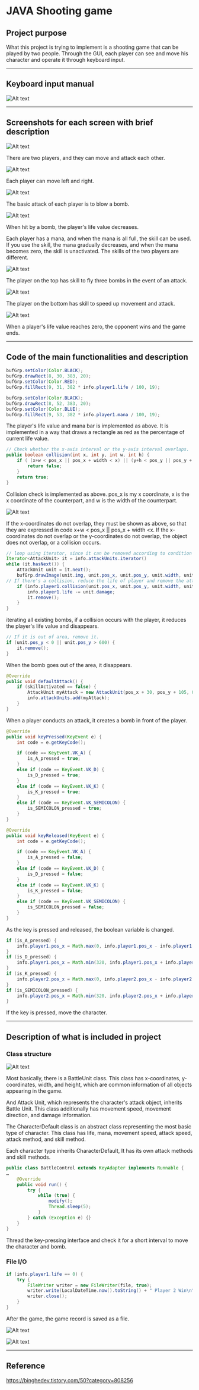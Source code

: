# JAVA Shooting game

## Project purpose

What this project is trying to implement is a shooting game that can be played by two people. Through the GUI, each player can see and move his character and operate it through keyboard input.

***

## Keyboard input manual

![Alt text](p1.png)

***

## Screenshots for each screen with brief description

![Alt text](p2.png)

There are two players, and they can move and attack each other.

![Alt text](p3.png)

Each player can move left and right.

![Alt text](p4.png)

The basic attack of each player is to blow a bomb.

![Alt text](p5.png)

When hit by a bomb, the player's life value decreases.

Each player has a mana, and when the mana is all full, the skill can be used.
If you use the skill, the mana gradually decreases, and when the mana becomes zero, the skill is unactivated. The skills of the two players are different.

![Alt text](p6.png)

The player on the top has skill to fly three bombs in the event of an attack.

![Alt text](p7.png)

The player on the bottom has skill to speed up movement and attack.

![Alt text](p8.png)

When a player's life value reaches zero, the opponent wins and the game ends.

***

## Code of the main functionalities and description

```java
bufGrp.setColor(Color.BLACK);
bufGrp.drawRect(8, 30, 383, 20);
bufGrp.setColor(Color.RED);
bufGrp.fillRect(9, 31, 382 * info.player1.life / 100, 19);

bufGrp.setColor(Color.BLACK);
bufGrp.drawRect(8, 52, 383, 20);
bufGrp.setColor(Color.BLUE);
bufGrp.fillRect(9, 53, 382 * info.player1.mana / 100, 19);
```

The player's life value and mana bar is implemented as above.
It is implemented in a way that draws a rectangle as red as the percentage of current life value.

```java
// Check whether the x-axis interval or the y-axis interval overlaps.
public boolean collision(int x, int y, int w, int h) {
	if ( (x+w < pos_x || pos_x + width < x) || (y+h < pos_y || pos_y + height < y) ) {
		return false;
	}
	return true;
}
```

Collision check is implemented as above.
pos_x is my x coordinate, x is the x coordinate of the counterpart, and w is the width of the counterpart.

![Alt text](p9.png)

If the x-coordinates do not overlap, they must be shown as above, so that they are expressed in code x+w < pos_x || pos_x + width <x.
If the x-coordinates do not overlap or the y-coordinates do not overlap, the object does not overlap, or a collision occurs.

```java
// loop using iterator, since it can be removed according to condition
Iterator<AttackUnit> it = info.attackUnits.iterator()
while (it.hasNext()) {
	AttackUnit unit = it.next();
	bufGrp.drawImage(unit.img, unit.pos_x, unit.pos_y, unit.width, unit.height, this)
// If there's a collision, reduce the life of player and remove the attacking unit.
	if (info.player1.collision(unit.pos_x, unit.pos_y, unit.width, unit.height)) {
		info.player1.life -= unit.damage;
		it.remove();
    }
}
```

iterating all existing bombs, if a collision occurs with the player, it reduces the player's life value and disappears.

```java
// If it is out of area, remove it.
if (unit.pos_y < 0 || unit.pos_y > 600) {
	it.remove();
}
```

When the bomb goes out of the area, it disappears.

```java
@Override
public void defaultAttack() {
	if (skillActivated == false) {
		AttackUnit myAttack = new AttackUnit(pos_x + 30, pos_y + 105, 0, 1, 1);
		info.attackUnits.add(myAttack);
	}
}
```

When a player conducts an attack, it creates a bomb in front of the player.

```java
@Override
public void keyPressed(KeyEvent e) {
	int code = e.getKeyCode();

	if (code == KeyEvent.VK_A) {
		is_A_pressed = true;
	}
	else if (code == KeyEvent.VK_D) {
		is_D_pressed = true;
	}
	else if (code == KeyEvent.VK_K) {
		is_K_pressed = true;
	}
	else if (code == KeyEvent.VK_SEMICOLON) {
		is_SEMICOLON_pressed = true;
	}
}

@Override
public void keyReleased(KeyEvent e) {
	int code = e.getKeyCode();

	if (code == KeyEvent.VK_A) {
		is_A_pressed = false;
	}
	else if (code == KeyEvent.VK_D) {
		is_D_pressed = false;
	}
	else if (code == KeyEvent.VK_K) {
		is_K_pressed = false;
	}
	else if (code == KeyEvent.VK_SEMICOLON) {
		is_SEMICOLON_pressed = false;
	}
}
```

As the key is pressed and released, the boolean variable is changed.

```java
if (is_A_pressed) {
	info.player1.pos_x = Math.max(0, info.player1.pos_x - info.player1.speed);
}
if (is_D_pressed) {
	info.player1.pos_x = Math.min(320, info.player1.pos_x + info.player1.speed);
}
if (is_K_pressed) {
	info.player2.pos_x = Math.max(0, info.player2.pos_x - info.player2.speed);
}
if (is_SEMICOLON_pressed) {
	info.player2.pos_x = Math.min(320, info.player2.pos_x + info.player2.speed);
}
```

If the key is pressed, move the character.

***

## Description of what is included in project

### Class structure

![Alt text](p10.png)

Most basically, there is a BattleUnit class. This class has x-coordinates, y-coordinates, width, and height, which are common information of all objects appearing in the game.

And Attack Unit, which represents the character's attack object, inherits Battle Unit. This class additionally has movement speed, movement direction, and damage information.

The CharacterDefault class is an abstract class representing the most basic type of character. This class has life, mana, movement speed, attack speed, attack method, and skill method.

Each character type inherits CharacterDefault, It has its own attack methods and skill methods.

```java
public class BattleControl extends KeyAdapter implements Runnable {
…
	@Override
	public void run() {
		try {
			while (true) {
				modify();
				Thread.sleep(5);
			}
		} catch (Exception e) {}
	}
}
```

Thread the key-pressing interface and check it for a short interval to move the character and bomb.

### File I/O

```java
if (info.player1.life == 0) {
    try {
        FileWriter writer = new FileWriter(file, true);
        writer.write(LocalDateTime.now().toString() + " Player 2 Win\n");
        writer.close();
    }
}
```
After the game, the game record is saved as a file.

![Alt text](p11.png)

![Alt text](p12.png)

***

## Reference

https://binghedev.tistory.com/50?category=808256